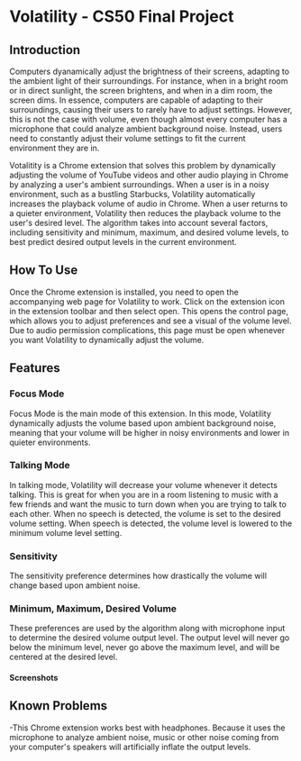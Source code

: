 # Volatility - CS50 Final Project
## Introduction
Computers dyanamically adjust the brightness of their screens, adapting to the ambient light of their surroundings.  For instance, when in a bright room or in direct sunlight, the screen brightens, and when in a dim room, the screen dims.  In essence, computers are capable of adapting to their surroundings, causing their users to rarely have to adjust settings.  However, this is not the case with volume, even though almost every computer has a microphone that could analyze ambient background noise.  Instead, users need to constantly adjust their volume settings to fit the current environment they are in. 

Votalitity is a Chrome extension that solves this problem by dynamically adjusting the volume of YouTube videos and other audio playing in Chrome by analyzing a user's ambient surroundings.  When a user is in a noisy environment, such as a bustling Starbucks, Volatility automatically increases the playback volume of audio in Chrome.  When a user returns to a quieter environment, Volatility then reduces the playback volume to the user's desired level.  The algorithm takes into account several factors, including sensitivity and minimum, maximum, and desired volume levels, to best predict desired output levels in the current environment.  

## How To Use
Once the Chrome extension is installed, you need to open the accompanying web page for Volatility to work.  Click on the extension icon in the extension toolbar and then select open.  This opens the control page, which allows you to adjust preferences and see a visual of the volume level.  Due to audio permission complications, this page must be open whenever you want Volatility to dynamically adjust the volume. 

## Features
### Focus Mode
Focus Mode is the main mode of this extension.  In this mode, Volatility dynamically adjusts the volume based upon ambient background noise, meaning that your volume will be higher in noisy environments and lower in quieter environments.
### Talking Mode
In talking mode, Volatility will decrease your volume whenever it detects talking.  This is great for when you are in a room listening to music with a few friends and want the music to turn down when you are trying to talk to each other.  When no speech is detected, the volume is set to the desired volume setting.  When speech is detected, the volume level is lowered to the minimum volume level setting.
### Sensitivity
The sensitivity preference determines how drastically the volume will change based upon ambient noise.
### Minimum, Maximum, Desired Volume
These preferences are used by the algorithm along with microphone input to determine the desired volume output level.  The output level will never go below the minimum level, never go above the maximum level, and will be centered at the desired level.
#### Screenshots
## Known Problems
-This Chrome extension works best with headphones.  Because it uses the microphone to analyze ambient noise, music or other noise coming from your computer's speakers will artificially inflate the output levels.
